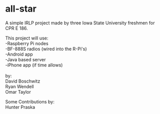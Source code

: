 # all-star

A simple IRLP project made by three Iowa State University freshmen for CPR E 186.  

This project will use:<br>
-Raspberry Pi nodes<br>
-BF-888S radios (wired into the R-Pi's)<br>
-Android app<br>
-Java based server<br>
-iPhone app (if time allows)<br>
<br>
by:<br>
David Boschwitz<br>
Ryan Wendell<br>
Omar Taylor<br>

Some Contributions by:<br>
Hunter Praska
